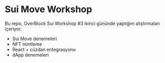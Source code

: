# Sui Move Workshop

Bu repo, OverBlock Sui Workshop #3 ikinci gününde yaptığım alıştırmaları içeriyor.  
- Sui Move denemeleri  
- NFT mintleme  
- React + cüzdan entegrasyonu  
- dApp denemeleri  
